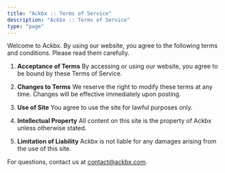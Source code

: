 ```yaml
---
title: "Ackbx :: Terms of Service"
description: "Ackbx :: Terms of Service"
type: "page"
---
```


Welcome to Ackbx. By using our website, you agree to the following terms and conditions. Please read them carefully.

1. **Acceptance of Terms**
   By accessing or using our website, you agree to be bound by these Terms of Service.

2. **Changes to Terms**
   We reserve the right to modify these terms at any time. Changes will be effective immediately upon posting.

3. **Use of Site**
   You agree to use the site for lawful purposes only.

4. **Intellectual Property**
   All content on this site is the property of Ackbx unless otherwise stated.

5. **Limitation of Liability**
   Ackbx is not liable for any damages arising from the use of this site.

For questions, contact us at [contact@ackbx.com](mailto:contact@ackbx.com).
